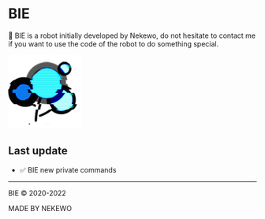 # BIE
🤖 BIE is a robot initially developed by Nekewo, do not hesitate to contact me if you want to use the code of the robot to do something special.<br/>

![bie](./images/bie.png)

## Last update

- ✅ BIE new private commands

---------


BIE © 2020-2022


MADE BY NEKEWO